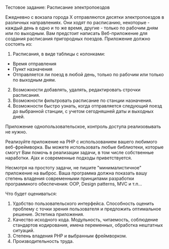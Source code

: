 Тестовое задание: Расписание электропоездов

Ежедневно с вокзала города Х отправляются десятки электропоездов в различных направлениях. Они ходят по расписанию, некоторые - каждый день в одно и то же время, другие - только по рабочим дням или по выходным. Вам предстоит написать Веб-приложение для создания расписания пригородных поездов. Приложение должно состоять из:

1. Расписания, в виде таблицы с колонками: 
- Время отправления
- Пункт назначения
- Отправляется ли поезд в любой день, только по рабочим или только по выходным дням.
2. Возможности добавлять, удалять, редактировать строчки расписания.
3. Возможности фильтровать расписание по станции назначения.
4. Возможности быстро узнать, когда отправляется следующий поезд до выбранной станции, с учетом сегодняшней даты и выходных дней.

Приложение однопользовательское, контроль доступа реализовывать не нужно.

Реализуйте приложение на PHP с использованием вашего любимого веб-фреймворка. Вы можете использовать любые библиотеки, которые смогут Вам помочь в реализации задачи, в том числе собственные наработки. Ajax и современные подходы приветствуется.

Несмотря на простоту задачи, не пишите "минималистичное" приложение на выброс. Ваша программа должна показать вашу степень владения современными принципами разработки программного обеспечения: OOP, Design patterns, MVC и т.п...

Что будет оцениваться:
1. Удобство пользовательского интерфейса. Способность оценить проблему с точки зрения пользователя и предложить оптимальное решение. Эстетика приложения.
2. Качество исходного кода. Модульность, читаемость, соблюдение стандартов кодирования, имена переменных, обработка нештатных ситуаций.
3. Степень владения PHP и выбранным фреймворком.
4. Производительность труда.
